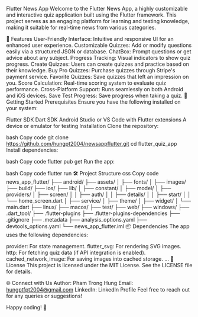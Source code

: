 Flutter News App
Welcome to the Flutter News App, a highly customizable and interactive quiz application built using the Flutter framework. This project serves as an engaging platform for learning and testing knowledge, making it suitable for real-time news from various categories.

📖 Features
User-Friendly Interface: Intuitive and responsive UI for an enhanced user experience.
Customizable Quizzes: Add or modify questions easily via a structured JSON or database.
ChatBox: Prompt questions or get advice about any subject.
Progress Tracking: Visual indicators to show quiz progress.
Create Quizzes: Users can create quizzes and practice based on their knowledge.
Buy Pro Quizzes: Purchase quizzes through Stripe's payment service.
Favorite Quizzes: Save quizzes that left an impression on you.
Score Calculation: Real-time scoring system to evaluate quiz performance.
Cross-Platform Support: Runs seamlessly on both Android and iOS devices.
Save Test Progress: Save progress when taking a quiz.
🚀 Getting Started
Prerequisites
Ensure you have the following installed on your system:

Flutter SDK
Dart SDK
Android Studio or VS Code with Flutter extensions
A device or emulator for testing
Installation
Clone the repository:

bash
Copy code
git clone https://github.com/hungpt2004/newsappflutter.git
cd flutter_quiz_app
Install dependencies:

bash
Copy code
flutter pub get
Run the app:

bash
Copy code
flutter run
🛠️ Project Structure
css
Copy code
news_app_flutter/
├── android/
├── assets/
│   ├── fonts/
│   ├── images/
├── build/
├── ios/
├── lib/
│   ├── constant/
│   ├── model/
│   ├── providers/
│   ├── screen/
│   │   ├── auth/
│   │   ├── details/
│   │   ├── start/
│   │   └── home_screen.dart
│   ├── service/
│   ├── theme/
│   ├── widget/
│   └── main.dart
├── linux/
├── macos/
├── test/
├── web/
├── windows/
├── .dart_tool/
├── .flutter-plugins
├── .flutter-plugins-dependencies
├── .gitignore
├── .metadata
├── analysis_options.yaml
├── devtools_options.yaml
└── news_app_flutter.iml
📦 Dependencies
The app uses the following dependencies:

provider: For state management.
flutter_svg: For rendering SVG images.
http: For fetching quiz data (if API integration is enabled).
cached_network_image: For saving images into cached storage.
...
📜 License
This project is licensed under the MIT License. See the LICENSE file for details.

🌐 Connect with Us
Author: Pham Trong Hung
Email: hungptfpt2004@gmail.com
LinkedIn: LinkedIn Profile
Feel free to reach out for any queries or suggestions!

Happy coding! 🎉
